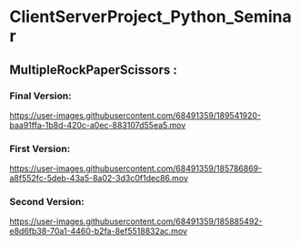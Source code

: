 # ClientServerProject_Python_Seminar

## MultipleRockPaperScissors :
### Final Version:
https://user-images.githubusercontent.com/68491359/189541920-baa91ffa-1b8d-420c-a0ec-883107d55ea5.mov
### First Version:
https://user-images.githubusercontent.com/68491359/185786869-a8f552fc-5deb-43a5-8a02-3d3c0f1dec86.mov


### Second Version:

https://user-images.githubusercontent.com/68491359/185885492-e8d6fb38-70a1-4460-b2fa-8ef5518832ac.mov





